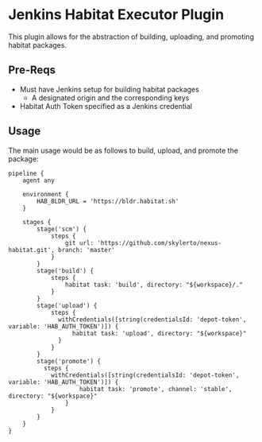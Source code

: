 # Jenkins Habitat Executor Plugin

This plugin allows for the abstraction of building, uploading, and promoting
habitat packages.

## Pre-Reqs

- Must have Jenkins setup for building habitat packages  
  - A designated origin and the corresponding keys  
- Habitat Auth Token specified as a Jenkins credential  

## Usage

The main usage would be as follows to build, upload, and promote the package:

```
pipeline {
    agent any

    environment {
        HAB_BLDR_URL = 'https://bldr.habitat.sh'
    }

    stages {
        stage('scm') {
            steps {
                git url: 'https://github.com/skylerto/nexus-habitat.git', branch: 'master'
            }
        }
        stage('build') {
            steps {
                habitat task: 'build', directory: "${workspace}/."
            }
        }
        stage('upload') {
            steps {
              withCredentials([string(credentialsId: 'depot-token', variable: 'HAB_AUTH_TOKEN')]) {
                  habitat task: 'upload', directory: "${workspace}"
              }
            }
        }
        stage('promote') {
          steps {
            withCredentials([string(credentialsId: 'depot-token', variable: 'HAB_AUTH_TOKEN')]) {
                    habitat task: 'promote', channel: 'stable', directory: "${workspace}"
                }
            }
        }
    }
}
```
